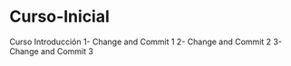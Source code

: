 # Curso-Inicial
Curso Introducción
 1- Change and Commit 1
 2- Change and Commit 2
 3- Change and Commit 3
